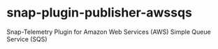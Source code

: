 # snap-plugin-publisher-awssqs
Snap-Telemetry Plugin for Amazon Web Services (AWS) Simple Queue Service (SQS)
